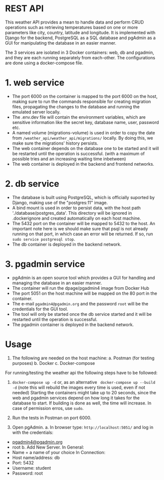 # REST API 

This weather API provides a mean to handle data and perform CRUD operations such as retrieving temperatures 
based on one or more parameters like city, country, latitude and longitude.
It is implemented with Django for the backend, PostgreSQL as a SQL database and pgAdmin as a GUI for manipulating 
the database in an easier manner. 

The 3 services are isolated in 3 Docker containers: web, db and pgadmin, and they are each running separately from each-other.
 The configurations are done using a docker-compose file.

# 1. web service
- The port 6000 on the container is mapped to the port 6000 on the host, making sure to run the commands responsible for 
creating migration files, propagating the changes to the database and running the emulated server locally. 
- The .env.dev file will contain the environment variables, which are sensitive information like the secret key, database
 name, user, password etc. 
- A named volume (migrations-volume) is used in order to copy the date from ```/weather_api/weather_api/migrations/``` locally.
 By doing this, we make sure the migrations' history persists. 
- The web container depends on the database one to be started and it will be restarted until the operation is successful. 
(with a maximum of possible tries and an increasing waiting time inbetween)
- The web container is deployed in the backend and frontend networks. 

# 2. db service
- The database is built using PostgreSQL, which is officially suported by Django, making use of the "postgres:11" image. 
- A bind mount is used in order to persist data, with the host path './database/postgres_data'. This directory will be
ignored in .dockerignore and created automatically on each host machine.
- The 5432 port on the container will be mapped to 5432 to the host. An important note here is we should make sure 
that psql is not already running on that port, in which case an error will be returned. If so, 
run ```sudo service postgresql stop```.
- The db container is deployed in the backend network. 

# 3. pgadmin service
- pgAdmin is an open source tool which provides a GUI for handling and managing the database in an easier manner. 
- The container will run the dpage/pgadmin4 image from Docker Hub
- The port 5051 on the host machine will be mapped on the 80 port in the container. 
- The e-mail ```pgadmin4@pgadmin.org``` and the password ```root``` will be the credentials for the GUI tool.
- The tool will only be started once the db service started and it will be restarted until the operation is successful. 
- The pgadmin container is deployed in the backend network. 

# Usage

1. The following are needed on the host machine:
a. Postman (for testing purposes)
b. Docker
c. Docker-compose

For running/testing the weather api the following steps have to be followed:
1. ```docker-compose up -d``` or, as an alternative 
  ``` docker-compose up --build -d``` (note this will rebuild the images every time is used, even if not needed)
  Starting the containers might take up to 20 seconds, since the web and pgadmin services depend on how long it takes for the database to start. If building is done as well, the time will increase.
  In case of permission erros, use ```sudo```.

2. Run the tests in Postman on port 6000.

3. Open pgAdmin. 
    a. In browser type:  ```http://localhost:5051/``` and log in with the credentials: 
- pgadmin4@pgadmin.org
- root
    b. Add New Server.
    In General: 
- Name = a name of your choice
    In Connection:
- Host name/address: db
- Port: 5432
- Username: student
- Password: root
